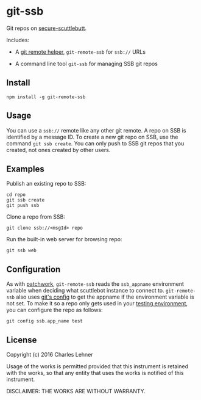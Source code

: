 # git-ssb

Git repos on [secure-scuttlebutt][].

Includes:

- A [git remote helper][], `git-remote-ssb` for `ssb://` URLs

- A command line tool `git-ssb` for managing SSB git repos

## Install

```
npm install -g git-remote-ssb
```

## Usage

You can use a `ssb://` remote like any other git remote. A repo on SSB is
identified by a message ID. To create a new git repo on SSB, use the command
`git ssb create`. You can only push to SSB git repos that you created, not ones
created by other users.

## Examples

Publish an existing repo to SSB:

    cd repo
    git ssb create
    git push ssb

Clone a repo from SSB:

    git clone ssb://<msgId> repo

Run the built-in web server for browsing repo:

    git ssb web

## Configuration

As with [patchwork][], `git-remote-ssb` reads the `ssb_appname` environment
variable when deciding what scuttlebot instance to connect to.
`git-remote-ssb` also uses [git's config][git config] to get the appname if the
environment variable is not set. To make it so a repo only gets used in your
[testing environment][patchwork-testing], you can configure the repo as
follows:

    git config ssb.app_name test

[secure-scuttlebutt]: https://github.com/ssbc/secure-scuttlebutt
[git remote helper]: http://git-scm.com/docs/git-remote-helpers
[git config]: http://git-scm.com/docs/git-config
[patchwork]: https://github.com/ssbc/patchwork
[patchwork-testing]: https://github.com/ssbc/patchwork/blob/3f6d2d60b66361c3c926ff0a9e81847e71c8cfdd/docs/TESTING.md

## License

Copyright (c) 2016 Charles Lehner

Usage of the works is permitted provided that this instrument is
retained with the works, so that any entity that uses the works is
notified of this instrument.

DISCLAIMER: THE WORKS ARE WITHOUT WARRANTY.

